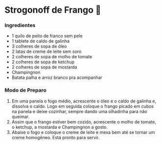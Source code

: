 # Strogonoff de Frango :chicken:

### Ingredientes

- 1 quilo de peito de franco sem pele
- 1 tablete de caldo de galinha
- 3 colheres de sopa de óleo
- 2 latas de creme de leite sem soro
- 2 colheres de sopa de molho de tomate
- 2 colheres de sopa de ketchup
- 2 colheres de sopa de mostarda
- Champingnon
- Batata palha e arroz branco pra acompanhar

### Modo de Preparo

1. Em uma panela o fogo médio, acrescente o óleo e o caldo de galinha e, dissolva o caldo. Logo em seguida coloque o frango picado em cubos na panela e deixe cozinhar, sempre dando uma olhadinha para não queimar.
2. Assim que o frango estiver bem cozido, acrescente o molho de tomate, o ketchup, a mostarda e Champingnon a gosto.
3. Abaixe o fogo e coloque o creme de leite e mexa bem até se tornar um creme homogêneo.
       Está pronto para servir.
